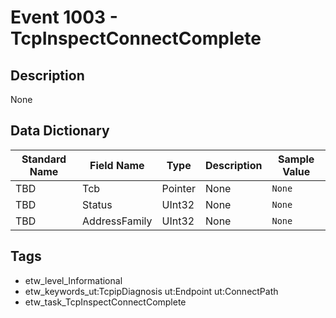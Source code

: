 # Event 1003 - TcpInspectConnectComplete

## Description
None

## Data Dictionary
|Standard Name|Field Name|Type|Description|Sample Value|
|---|---|---|---|---|
|TBD|Tcb|Pointer|None|`None`|
|TBD|Status|UInt32|None|`None`|
|TBD|AddressFamily|UInt32|None|`None`|

## Tags
* etw_level_Informational
* etw_keywords_ut:TcpipDiagnosis ut:Endpoint ut:ConnectPath
* etw_task_TcpInspectConnectComplete